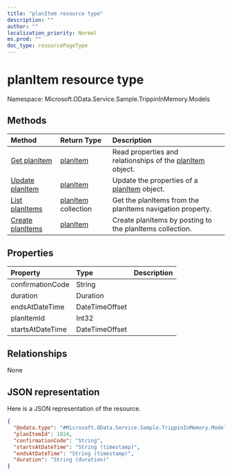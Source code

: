 ```yaml
---
title: "planItem resource type"
description: ""
author: ""
localization_priority: Normal
ms.prod: ""
doc_type: resourcePageType
---
```


# planItem resource type


Namespace: Microsoft.OData.Service.Sample.TrippinInMemory.Models



## Methods
|Method|Return Type|Description|
|:---|:---|:---|
|[Get planItem](../api/microsoft.odata.service.sample.trippininmemory.models-planitem-get.md)|[planItem](../resources/microsoft.odata.service.sample.trippininmemory.models-planitem.md)|Read properties and relationships of the [planItem](../resources/microsoft.odata.service.sample.trippininmemory.models-planitem.md) object.|
|[Update planItem](../api/microsoft.odata.service.sample.trippininmemory.models-planitem-update.md)|[planItem](../resources/microsoft.odata.service.sample.trippininmemory.models-planitem.md)|Update the properties of a [planItem](../resources/microsoft.odata.service.sample.trippininmemory.models-planitem.md) object.|
|[List planItems](../api/microsoft.odata.service.sample.trippininmemory.models-trip-list-planitems.md)|[planItem](../resources/microsoft.odata.service.sample.trippininmemory.models-planitem.md) collection|Get the planItems from the planItems navigation property.|
|[Create planItems](../api/microsoft.odata.service.sample.trippininmemory.models-trip-post-planitems.md)|[planItem](../resources/microsoft.odata.service.sample.trippininmemory.models-planitem.md)|Create planItems by posting to the planItems collection.|

## Properties
|Property|Type|Description|
|:---|:---|:---|
|confirmationCode|String||
|duration|Duration||
|endsAtDateTime|DateTimeOffset||
|planItemId|Int32||
|startsAtDateTime|DateTimeOffset||

## Relationships
None

## JSON representation
Here is a JSON representation of the resource.
<!-- {
  "blockType": "resource",
  "keyProperty": "id",
  "@odata.type": "Microsoft.OData.Service.Sample.TrippinInMemory.Models.planItem",
  "baseType": "",
  "openType": false
}
-->
``` json
{
  "@odata.type": "#Microsoft.OData.Service.Sample.TrippinInMemory.Models.planItem",
  "planItemId": 1024,
  "confirmationCode": "String",
  "startsAtDateTime": "String (timestamp)",
  "endsAtDateTime": "String (timestamp)",
  "duration": "String (duration)"
}
```

